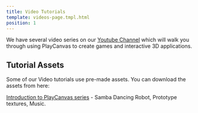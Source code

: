 ```yaml
---
title: Video Tutorials
template: videos-page.tmpl.html
position: 1
---
```


We have several video series on our [Youtube Channel][1] which will walk you through using PlayCanvas to create games and interactive 3D applications.

## Tutorial Assets

Some of our Video tutorials use pre-made assets. You can download the assets from here:

[Introduction to PlayCanvas series][2] - Samba Dancing Robot, Prototype textures, Music.

[1]: https://www.youtube.com/user/playcanvas
[2]: /downloads/tutorials/intro.zip

